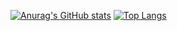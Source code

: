 [![Anurag's GitHub stats](https://github-readme-stats-emwoayh7j-li-ji-ji.vercel.app/api?username=li-ji-ji)](https://github.com/anuraghazra/github-readme-stats)
[![Top Langs](https://github-readme-stats-emwoayh7j-li-ji-ji.vercel.app/api/top-langs/?username=li-ji-ji&layout=compact)](https://github.com/anuraghazra/github-readme-stats)

